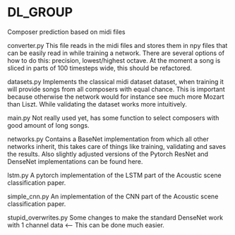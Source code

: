 # DL_GROUP
Composer prediction based on midi files

converter.py
This file reads in the midi files and stores them in npy files that can be easily read in while training a network.
There are several options of how to do this: precision, lowest/highest octave.
At the moment a song is sliced in parts of 100 timesteps wide, this should be refactored.

datasets.py
Implements the classical midi dataset dataset, when training it will provide songs from all composers with equal chance.
This is important because otherwise the network would for instance see much more Mozart than Liszt.
While validating the dataset works more intuitively.

main.py
Not really used yet, has some function to select composers with good amount of long songs.

networks.py
Contains a BaseNet implementation from which all other networks inherit, this takes care of things like training,
validating and saves the results.
Also slightly adjusted versions of the Pytorch ResNet and DenseNet implementations can be found here.

lstm.py
A pytorch implementation of the LSTM part of the Acoustic scene classification paper.

simple_cnn.py
An implementation of the CNN part of the Acoustic scene classification paper.

stupid_overwrites.py
Some changes to make the standard DenseNet work with 1 channel data <-- This can be done much easier.